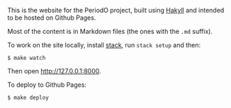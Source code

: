 This is the website for the PeriodO project, built using [Hakyll](http://jaspervdj.be/hakyll/)
and intended to be hosted on Github Pages.

Most of the content is in Markdown files (the ones with the `.md`
suffix).

To work on the site locally, install [stack](https://www.stackage.org), run `stack setup` and then:

```
$ make watch
```

Then open <http://127.0.0.1:8000>.

To deploy to Github Pages:

```
$ make deploy
```
